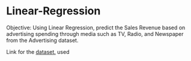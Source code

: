 # Linear-Regression
Objective: Using Linear Regression, predict the Sales Revenue based on advertising spending through media such as TV, Radio, and Newspaper from the Advertising dataset.

Link for the [dataset.](https://www.kaggle.com/thorgodofthunder/tvradionewspaperadvertising) used
